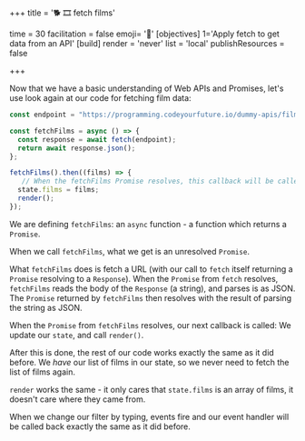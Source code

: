 +++
title = '🐕 🎞️ fetch films'

time = 30
facilitation = false
emoji= '🧩'
[objectives]
    1='Apply fetch to get data from an API'
[build]
  render = 'never'
  list = 'local'
  publishResources = false

+++

Now that we have a basic understanding of Web APIs and Promises, let's use look again at our code for fetching film data:

```js
const endpoint = "https://programming.codeyourfuture.io/dummy-apis/films.json";

const fetchFilms = async () => {
  const response = await fetch(endpoint);
  return await response.json();
};

fetchFilms().then((films) => {
   // When the fetchFilms Promise resolves, this callback will be called.
  state.films = films;
  render();
});
```

We are defining `fetchFilms`: an `async` function - a function which returns a `Promise`.

When we call `fetchFilms`, what we get is an unresolved `Promise`.

What `fetchFilms` does is fetch a URL (with our call to `fetch` itself returning a `Promise` resolving to a `Response`). When the `Promise` from `fetch` resolves, `fetchFilms` reads the body of the `Response` (a string), and parses is as JSON. The `Promise` returned by `fetchFilms` then resolves with the result of parsing the string as JSON.

When the `Promise` from `fetchFilms` resolves, our next callback is called: We update our `state`, and call `render()`.

After this is done, the rest of our code works exactly the same as it did before. We _have_ our list of films in our state, so we never need to fetch the list of films again.

`render` works the same - it only cares that `state.films` is an array of films, it doesn't care where they came from.

When we change our filter by typing, events fire and our event handler will be called back exactly the same as it did before.
